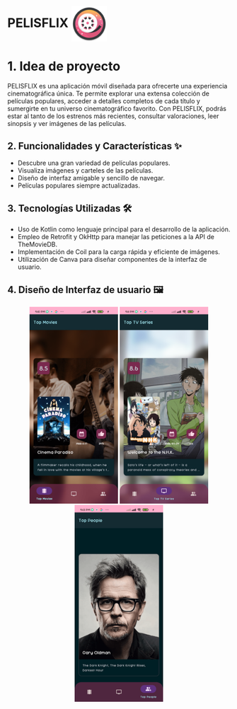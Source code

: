 # PELISFLIX <img align="center" height="80" width="80" src="assets/ic_launcher.webp" />

# 1. Idea de proyecto
PELISFLIX es una aplicación móvil diseñada para ofrecerte una experiencia cinematográfica única. Te permite explorar una extensa colección de películas populares, acceder a detalles completos de cada título y sumergirte en tu universo cinematográfico favorito. Con PELISFLIX, podrás estar al tanto de los estrenos más recientes, consultar valoraciones, leer sinopsis y ver imágenes de las películas.


## 2. Funcionalidades y Características ✨


- Descubre una gran variedad de películas populares.
- Visualiza imágenes y carteles de las películas.
- Diseño de interfaz amigable y sencillo de navegar.
- Películas populares siempre actualizadas.


## 3. Tecnologías Utilizadas 🛠️


- Uso de Kotlin como lenguaje principal para el desarrollo de la aplicación.
- Empleo de Retrofit y OkHttp para manejar las peticiones a la API de TheMovieDB.
- Implementación de Coil para la carga rápida y eficiente de imágenes.
- Utilización de Canva para diseñar componentes de la interfaz de usuario.


## 4. Diseño de Interfaz de usuario 🖼️

<div align="center">
	<img src="assets/movies_screen.png" alt="movies" width="200"> <img src="assets/series_screen.png" alt="series" width="200"> <img src="assets/people_screen.png" alt="people" width="200"> 
</div>








